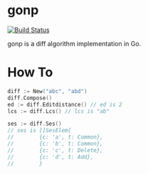 # gonp

[![Build Status](https://travis-ci.org/cubicdaiya/gonp.png?branch=master)](https://travis-ci.org/cubicdaiya/gonp)

gonp is a diff algorithm implementation in Go.

# How To

```go
diff := New("abc", "abd")
diff.Compose()
ed := diff.Editdistance() // ed is 2
lcs := diff.Lcs() // lcs is "ab"

ses := diff.Ses()
// ses is []SesElem{
//        {c: 'a', t: Common},
//        {c: 'b', t: Common},
//        {c: 'c', t: Delete},
//        {c: 'd', t: Add},
//        }
```
